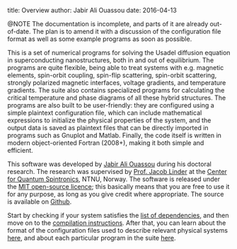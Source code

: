 title:  Overview
author: Jabir Ali Ouassou
date:   2016-04-13

@NOTE The documentation is incomplete, and parts of it are already out-of-date.
      The plan is to amend it with a discussion of the configuration file format
      as well as some example programs as soon as possible.

This is a set of numerical programs for solving the Usadel diffusion equation in
superconducting nanostructures, both in and out of equilibrium. The programs are
quite flexible, being able to treat systems with e.g. magnetic elements, spin-orbit
coupling, spin-flip scattering, spin-orbit scattering, strongly polarized magnetic
interfaces, voltage gradients, and temperature gradients. The suite also contains
specialized programs for calculating the critical temperature and phase diagrams
of all these hybrid structures. The programs are also built to be user-friendly:
they are configured using a simple plaintext configuration file, which can include
mathematical expressions to initialize the physical properties of the system, and 
the output data is saved as plaintext files that can be directly imported in 
programs such as Gnuplot and Matlab. Finally, the code itself is written in 
modern object-oriented Fortran (2008+), making it both simple and efficient.

This software was developed by [Jabir Ali Ouassou](https://github.com/jabirali)
during his doctoral research. The research was supervised
by [Prof. Jacob Linder](https://folk.ntnu.no/jacobrun/) at the 
[Center for Quantum Spintronics](https://www.ntnu.edu/quspin), NTNU, Norway.
The software is released under the 
[MIT open-source licence](https://github.com/jabirali/DoctorCode/blob/master/LICENSE.md);
this basically means that you are free to use it for any purpose, 
as long as you give credit where appropriate.
The source is available on [Github](https://github.com/jabirali/DoctorCode).

Start by checking if your system satisfies the [list of dependencies](01-dependencies.html),
and then move on to the [compilation instructions](02-compilation.html). After that, you can
learn about the format of the configuration files used to describe relevant physical systems
[here](03-config/index.html), and about each particular program in the suite [here](04-programs/index.html).

